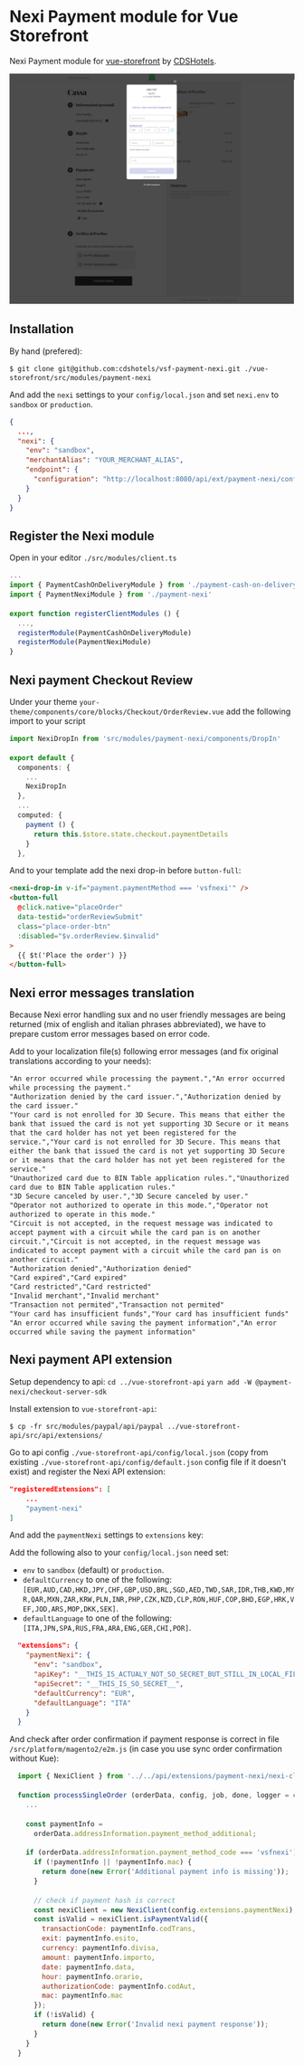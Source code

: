 # Nexi Payment module for Vue Storefront

Nexi Payment module for [vue-storefront](https://github.com/DivanteLtd/vue-storefront) by [CDSHotels](https://www.cdshotels.it).

![Demo](docs/demo.png)

## Installation

By hand (prefered):

```shell
$ git clone git@github.com:cdshotels/vsf-payment-nexi.git ./vue-storefront/src/modules/payment-nexi
```

And add the `nexi` settings to your `config/local.json` and set `nexi.env` to `sandbox` or `production`.

```json
{
  ...,
  "nexi": {
    "env": "sandbox",
    "merchantAlias": "YOUR_MERCHANT_ALIAS",
    "endpoint": {
      "configuration": "http://localhost:8080/api/ext/payment-nexi/configuration"
    }
  }
}
```

## Register the Nexi module

Open in your editor `./src/modules/client.ts`

```ts
...
import { PaymentCashOnDeliveryModule } from './payment-cash-on-delivery'
import { PaymentNexiModule } from './payment-nexi'

export function registerClientModules () {
  ...,
  registerModule(PaymentCashOnDeliveryModule)
  registerModule(PaymentNexiModule)
}
```

## Nexi payment Checkout Review

Under your theme `your-theme/components/core/blocks/Checkout/OrderReview.vue` add the following import to your script

```ts
import NexiDropIn from 'src/modules/payment-nexi/components/DropIn'

export default {
  components: {
    ...
    NexiDropIn
  },
  ...
  computed: {
    payment () {
      return this.$store.state.checkout.paymentDetails
    }
  },
```

And to your template add the nexi drop-in before `button-full`:

```html
<nexi-drop-in v-if="payment.paymentMethod === 'vsfnexi'" />
<button-full
  @click.native="placeOrder"
  data-testid="orderReviewSubmit"
  class="place-order-btn"
  :disabled="$v.orderReview.$invalid"
>
  {{ $t('Place the order') }}
</button-full>
```

## Nexi error messages translation

Because Nexi error handling sux and no user friendly messages are being returned (mix of english and italian phrases abbreviated), we have to prepare custom error messages based on error code.

Add to your localization file(s) following error messages (and fix original translations according to your needs):

```csv
"An error occurred while processing the payment.","An error occurred while processing the payment."
"Authorization denied by the card issuer.","Authorization denied by the card issuer."
"Your card is not enrolled for 3D Secure. This means that either the bank that issued the card is not yet supporting 3D Secure or it means that the card holder has not yet been registered for the service.","Your card is not enrolled for 3D Secure. This means that either the bank that issued the card is not yet supporting 3D Secure or it means that the card holder has not yet been registered for the service."
"Unauthorized card due to BIN Table application rules.","Unauthorized card due to BIN Table application rules."
"3D Secure canceled by user.","3D Secure canceled by user."
"Operator not authorized to operate in this mode.","Operator not authorized to operate in this mode."
"Circuit is not accepted, in the request message was indicated to accept payment with a circuit while the card pan is on another circuit.","Circuit is not accepted, in the request message was indicated to accept payment with a circuit while the card pan is on another circuit."
"Authorization denied","Authorization denied"
"Card expired","Card expired"
"Card restricted","Card restricted"
"Invalid merchant","Invalid merchant"
"Transaction not permited","Transaction not permited"
"Your card has insufficient funds","Your card has insufficient funds"
"An error occurred while saving the payment information","An error occurred while saving the payment information"
```

## Nexi payment API extension

Setup dependency to api:
`cd ../vue-storefront-api`
`yarn add -W @payment-nexi/checkout-server-sdk`

Install extension to `vue-storefront-api`:

```shell
$ cp -fr src/modules/paypal/api/paypal ../vue-storefront-api/src/api/extensions/
```

Go to api config `./vue-storefront-api/config/local.json` (copy from existing `./vue-storefront-api/config/default.json` config file if it doesn't exist) and register the Nexi API extension:

```json
"registeredExtensions": [
    ...
    "payment-nexi"
]
```

And add the `paymentNexi` settings to `extensions` key:

Add the following also to your `config/local.json` need set:

- `env` to `sandbox` (default) or `production`.
- `defaultCurrency` to one of the following: `[EUR,AUD,CAD,HKD,JPY,CHF,GBP,USD,BRL,SGD,AED,TWD,SAR,IDR,THB,KWD,MYR,QAR,MXN,ZAR,KRW,PLN,INR,PHP,CZK,NZD,CLP,RON,HUF,COP,BHD,EGP,HRK,VEF,JOD,ARS,MOP,DKK,SEK]`.
- `defaultLanguage` to one of the following: `[ITA,JPN,SPA,RUS,FRA,ARA,ENG,GER,CHI,POR]`.

```json
  "extensions": {
    "paymentNexi": {
      "env": "sandbox",
      "apiKey": "__THIS_IS_ACTUALY_NOT_SO_SECRET_BUT_STILL_IN_LOCAL_FILE__",
      "apiSecret": "__THIS_IS_SO_SECRET__",
      "defaultCurrency": "EUR",
      "defaultLanguage": "ITA"
    }
  }
```

And check after order confirmation if payment response is correct in file `/src/platform/magento2/e2m.js` (in case you use sync order confirmation without Kue):

```js
  import { NexiClient } from '../../api/extensions/payment-nexi/nexi-client';

  function processSingleOrder (orderData, config, job, done, logger = console) {
    ...

    const paymentInfo =
      orderData.addressInformation.payment_method_additional;

    if (orderData.addressInformation.payment_method_code === 'vsfnexi') {
      if (!paymentInfo || !paymentInfo.mac) {
        return done(new Error('Additional payment info is missing'));
      }

      // check if payment hash is correct
      const nexiClient = new NexiClient(config.extensions.paymentNexi);
      const isValid = nexiClient.isPaymentValid({
        transactionCode: paymentInfo.codTrans,
        exit: paymentInfo.esito,
        currency: paymentInfo.divisa,
        amount: paymentInfo.importo,
        date: paymentInfo.data,
        hour: paymentInfo.orario,
        authorizationCode: paymentInfo.codAut,
        mac: paymentInfo.mac
      });
      if (!isValid) {
        return done(new Error('Invalid nexi payment response'));
      }
    }
  }
```
